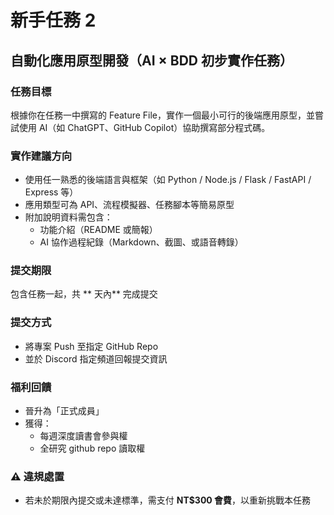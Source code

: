 # 新手任務 2

## 自動化應用原型開發（AI × BDD 初步實作任務）

### 任務目標
根據你在任務一中撰寫的 Feature File，實作一個最小可行的後端應用原型，並嘗試使用 AI（如 ChatGPT、GitHub Copilot）協助撰寫部分程式碼。

### 實作建議方向
- 使用任一熟悉的後端語言與框架（如 Python / Node.js / Flask / FastAPI / Express 等）
- 應用類型可為 API、流程模擬器、任務腳本等簡易原型
- 附加說明資料需包含：
  - 功能介紹（README 或簡報）
  - AI 協作過程紀錄（Markdown、截圖、或語音轉錄）

### 提交期限
包含任務一起，共 ** 天內** 完成提交

### 提交方式
- 將專案 Push 至指定 GitHub Repo
- 並於 Discord 指定頻道回報提交資訊

###  福利回饋
- 晉升為「正式成員」
- 獲得：
  - 每週深度讀書會參與權
  - 全研究 github repo 讀取權

### ⚠️ 違規處置
- 若未於期限內提交或未達標準，需支付 **NT$300 會費**，以重新挑戰本任務
